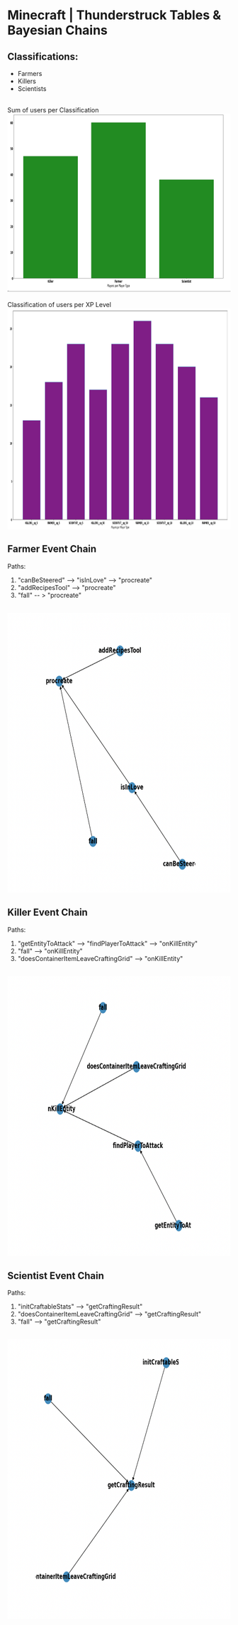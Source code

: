 # Minecraft | Thunderstruck Tables & Bayesian Chains

## Classifications:
- Farmers
- Killers
- Scientists

<br />
Sum of users per Classification
<br />
<div align="center">
  <a href="https://github.com/Metanomic/bayesian_networks_example">
    <img src="images/sum_of_players_type.png" alt="Logo" width="937" height="401">
  </a>
</div>

<br />
Classification of users per XP Level
<br />
<div align="center">
  <a href="https://github.com/Metanomic/bayesian_networks_example">
    <img src="images/minecraft_table.png" alt="Logo" width="1003" height="497">
  </a>
</div>

## Farmer Event Chain
Paths:
1. "canBeSteered" --> "isInLove" --> "procreate"
2. "addRecipesTool" --> "procreate"
3. "fall" -- > "procreate"
<br />
<div align="center">
  <a href="https://github.com/Metanomic/bayesian_networks_example">
    <img src="images/farmer_chain.png" alt="Logo" width="789" height="630">
  </a>
</div>

## Killer Event Chain
Paths:
1. "getEntityToAttack" --> "findPlayerToAttack" --> "onKillEntity"
2. "fall" --> "onKillEntity"
3. "doesContainerItemLeaveCraftingGrid" --> "onKillEntity"
<br />
<div align="center">
  <a href="https://github.com/Metanomic/bayesian_networks_example">
    <img src="images/killer_chain.png" alt="Logo" width="789" height="630">
  </a>
</div>

## Scientist Event Chain
Paths:
1. "initCraftableStats" --> "getCraftingResult"
2. "doesContainerItemLeaveCraftingGrid" --> "getCraftingResult"
3. "fall" --> "getCraftingResult"
<br />
<div align="center">
  <a href="https://github.com/Metanomic/bayesian_networks_example">
    <img src="images/scientist_chain.png" alt="Logo" width="789" height="630">
  </a>
</div>
